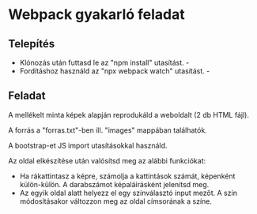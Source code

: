 # Webpack gyakarló feladat

## Telepítés

* Klónozás után futtasd le az "npm install" utasítást. -
* Fordításhoz használd az "npx webpack watch" utasítást. -

## Feladat

A mellékelt minta képek alapján reprodukáld a weboldalt (2 db HTML fájl).

A forrás a "forras.txt"-ben ill. "images" mappában találhatók.

A bootstrap-et JS import utasításokkal használd.

Az oldal elkészítése után valósítsd meg az alábbi funkciókat:

* Ha rákattintasz a képre, számolja a kattintások számát, képenként külön-külön. A darabszámot képaláírásként jelenítsd meg.
* Az egyik oldal alatt helyezz el egy színválasztó input mezőt. A szín módosításakor változzon meg az oldal címsorának a színe.
